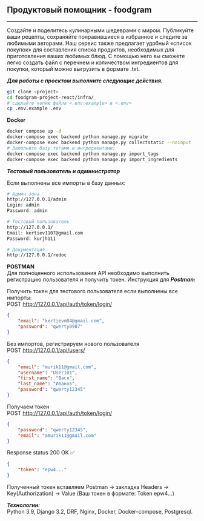  ## Продуктовый помощник - foodgram

---

 Создайте и поделитесь кулинарными шедеврами с миром. Публикуйте ваши рецепты, сохраняйте понравившиеся в избранное и следите за любимыми авторами. Наш сервис также предлагает удобный «список покупок» для составления списка продуктов, необходимых для приготовления ваших любимых блюд. С помощью него вы сможете легко создать файл с перечнем и количеством ингредиентов для покупки, который можно выгрузить в формате .txt.

 ***Для работы с проектом выполните следующие действия.***

 ```bash
git clone <project>
cd foodgram-project-react/infra/
# сделайте копию файла <.env.example> в <.env>
cp .env.example .env
 ```

**Docker**
 ```bash
docker compose up -d
docker-compose exec backend python manage.py migrate
docker-compose exec backend python manage.py collectstatic --noinput
# Заполните базу тегами и ингредиентами:
docker-compose exec backend python manage.py import_tags
docker-compose exec backend python manage.py import_ingredients
```
***Тестовый пользователь и администратор***

Если выполнены все импорты в базу данных:
```bash
# Админ зона
http://127.0.0.1/admin
Login: admin
Password: admin

# Тестовый пользователь
http://127.0.0.1/
Email: kertiev1107@gmail.com
Password: kurjh111

# Документация
http://127.0.0.1/redoc
```
**POSTMAN**  
Для полноценного использования API необходимо выполнить регистрацию пользователя и получить токен. Инструкция для ***Postman:***

Получить токен для тестового пользователя если выполнены все импорты:  
POST http://127.0.0.1/api/auth/token/login/
```json
{
    "email": "kertievm04@gmail.com",
    "password": "qwerty0987"
}
```
Без импортов, регистрируем нового пользователя  
POST http://127.0.0.1/api/users/
```json
{
    "email": "murik11@gmail.com",
    "username": "User101",
    "first_name": "Вася",
    "last_name": "Иванов",
    "password": "qwerty12345"
}
```
Получаем токен  
POST http://127.0.0.1/api/auth/token/login/
```json
{
    "password": "qwerty12345",
    "email": "amurik11@gmail.com"
}
```
Response status 200 OK ✅
```json
{
    "token": "epw4..."
}
```
Полученный токен вставляем Postman -> закладка Headers -> Key(Authorization) -> Value (Ваш токен в формате: Token epw4...)  

***Технологии:***  
Python 3.9, Django 3.2, DRF, Nginx, Docker, Docker-compose, Postgresql.  
<!-- 
***Cервер:***  
https://foodgram.ddnsking.com/  
https://foodgram.ddnsking.com/api/docs/ -->
